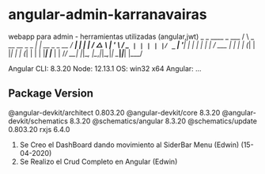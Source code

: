 # angular-admin-karranavairas
webapp para admin - herramientas utilizadas (angular,jwt)
     _                      _                 ____ _     ___
    / \   _ __   __ _ _   _| | __ _ _ __     / ___| |   |_ _|
   / △ \ | '_ \ / _` | | | | |/ _` | '__|   | |   | |    | |
  / ___ \| | | | (_| | |_| | | (_| | |      | |___| |___ | |
 /_/   \_\_| |_|\__, |\__,_|_|\__,_|_|       \____|_____|___|
                |___/


Angular CLI: 8.3.20
Node: 12.13.1
OS: win32 x64
Angular:
...

Package                      Version
------------------------------------------------------
@angular-devkit/architect    0.803.20
@angular-devkit/core         8.3.20
@angular-devkit/schematics   8.3.20
@schematics/angular          8.3.20
@schematics/update           0.803.20
rxjs                         6.4.0


1. Se Creo el DashBoard dando movimiento al SiderBar Menu (Edwin) (15-04-2020)
2. Se Realizo el Crud Completo en Angular (Edwin)
